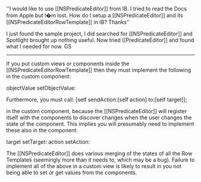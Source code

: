 ''I would like to use [[NSPredicateEditor]] from IB. I tried to read the Docs from Apple but I�m lost. How do I setup a [[NSPredicateEditor]] and its [[NSPredicateEditorRowTemplate]] in IB?
Thanks''

I just found the sample project, I did searched for [[NSPredicateEditor]] and Spotlight brought up nothing useful. Now tried [[PredicateEditor]] and found what I needed for now. 
GS

-------

If you put custom views or components inside the [[NSPredicateEditorRowTemplate]] then they must implement the following in the custom component:

objectValue
setObjectValue:

Furthermore, you must call:
 [self sendAction:[self action] to:[self target]];

in the custom component, because the [[NSPredicateEditor]] will register itself with the components to discover changes when the user changes the state of the component. This implies you will presumably need to implement these also in the component:

target
setTarget:
action
setAction:

The [[NSPredicateEditor]] does various merging of the states of all the Row Templates (seemingly more than it needs to, which may be a bug). Failure to implement all of the above in a custom view is likely to result in you not being able to set or get values from the components.